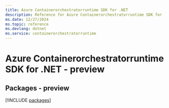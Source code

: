 ```yaml
---
title: Azure Containerorchestratorruntime SDK for .NET
description: Reference for Azure Containerorchestratorruntime SDK for .NET
ms.date: 12/27/2024
ms.topic: reference
ms.devlang: dotnet
ms.service: containerorchestratorruntime
---
```

# Azure Containerorchestratorruntime SDK for .NET - preview
## Packages - preview
[!INCLUDE [packages](containerorchestratorruntime-index.md)]